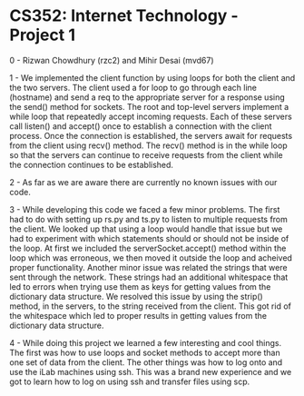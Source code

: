 # CS352: Internet Technology - Project 1

0 - Rizwan Chowdhury (rzc2) and Mihir Desai (mvd67)

1 - We implemented the client function by using loops for both the client and the two servers. The client used a for loop to go through each line (hostname)
    and send a req to the appropriate server for a response using the send() method for sockets. The root and top-level servers implement a while loop that 
    repeatedly accept incoming requests. Each of these servers call listen() and accept() once to establish a connection with the client process. Once the
    connection is established, the servers await for requests from the client using recv() method. The recv() method is in the while loop so that the servers
    can continue to receive requests from the client while the connection continues to be established.

2 - As far as we are aware there are currently no known issues with our code.

3 - While developing this code we faced a few minor problems. The first had to do with setting up rs.py and ts.py to listen to multiple requests from the client.
    We looked up that using a loop would handle that issue but we had to experiment with which statements should or should not be inside of the loop. At first we
    included the serverSocket.accept() method within the loop which was erroneous, we then moved it outside the loop and acheived proper functionality. Another minor
    issue was related the strings that were sent through the network. These strings had an additional whitespace that led to errors when trying use them as keys for
    getting values from the dictionary data structure. We resolved this issue by using the strip() method, in the servers, to the string received from the client.
    This got rid of the whitespace which led to proper results in getting values from the dictionary data structure.

4 - While doing this project we learned a few interesting and cool things. The first was how to use loops and socket methods to accept more than one set of data from the
    client. The other things was how to log onto and use the iLab machines using ssh. This was a brand new experience and we got to learn how to log on using ssh and transfer files
    using scp.

